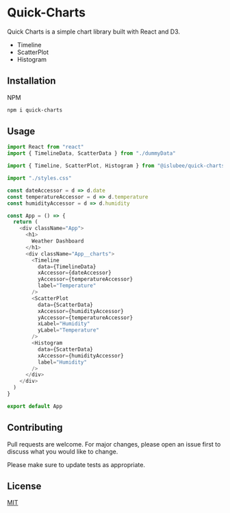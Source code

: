 # Quick-Charts

Quick Charts is a simple chart library built with React and D3.

- Timeline
- ScatterPlot
- Histogram

## Installation

NPM
```bash
npm i quick-charts
```

## Usage

```JavaScript
import React from "react"
import { TimelineData, ScatterData } from "./dummyData"

import { Timeline, ScatterPlot, Histogram } from "@islubee/quick-charts"

import "./styles.css"

const dateAccessor = d => d.date
const temperatureAccessor = d => d.temperature
const humidityAccessor = d => d.humidity

const App = () => {
  return (
    <div className="App">
      <h1>
        Weather Dashboard
      </h1>
      <div className="App__charts">
        <Timeline
          data={TimelineData}
          xAccessor={dateAccessor}
          yAccessor={temperatureAccessor}
          label="Temperature"
        />
        <ScatterPlot
          data={ScatterData}
          xAccessor={humidityAccessor}
          yAccessor={temperatureAccessor}
          xLabel="Humidity"
          yLabel="Temperature"
        />
        <Histogram
          data={ScatterData}
          xAccessor={humidityAccessor}
          label="Humidity"
        />
      </div>
    </div>
  )
}

export default App
```

## Contributing
Pull requests are welcome. For major changes, please open an issue first to discuss what you would like to change.

Please make sure to update tests as appropriate.

## License
[MIT](https://choosealicense.com/licenses/mit/)

